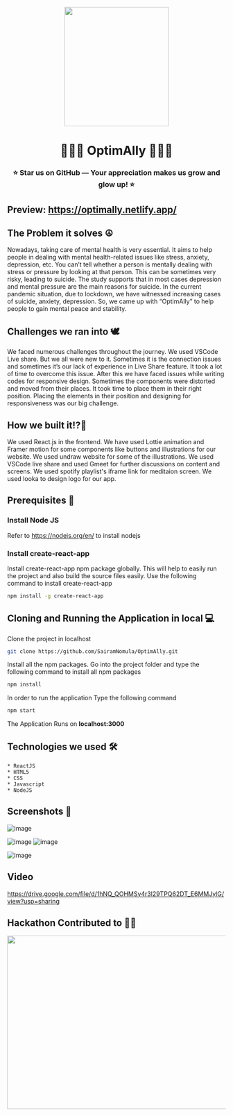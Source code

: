 <p align="center">
    <img src="https://user-images.githubusercontent.com/78247889/152684235-60095d84-b8c0-4d06-93c7-a50ae1d92bc1.png" width="240" height="275">
</p>
<h1 align="center">🧘🏽‍♂️ OptimAlly 🧘🏻‍♀️</h1>
<h3 align="center">⭐ Star us on GitHub — Your appreciation makes us grow and glow up! ⭐</h3>

## Preview: https://optimally.netlify.app/

## The Problem it solves ☮️
Nowadays, taking care of mental health is very essential. It aims to help people in dealing with mental health-related issues like stress, anxiety, depression, etc. You can’t tell whether a person is mentally dealing with stress or pressure by looking at that person. This can be sometimes very risky, leading to suicide. The study supports that in most cases depression and mental pressure are the main reasons for suicide. In the current pandemic situation, due to lockdown, we have witnessed increasing cases of suicide, anxiety, depression. So, we came up with “OptimAlly” to help people to gain mental peace and stability.

## Challenges we ran into 🕊️
We faced numerous challenges throughout the journey. We used VSCode Live share. But we all were new to it. Sometimes it is the connection issues and sometimes it’s our lack of experience in Live Share feature. It took a lot of time to overcome this issue. After this we have faced issues while writing codes for responsive design. Sometimes the components were distorted and moved from their places. It took time to place them in their right position. Placing the elements in their position and designing for responsiveness was our big challenge.
   
## How we built it!?🧠
We used React.js in the frontend. We have used Lottie animation and Framer motion for some components like buttons and illustrations for our website. We used undraw website for some of the illustrations. We used VSCode live share and used Gmeet for further discussions on content and screens. We used spotify playlist's iframe link for meditaion screen. We used looka to design logo for our app.

## Prerequisites 📑   
  
### Install Node JS
Refer to https://nodejs.org/en/ to install nodejs

### Install create-react-app
Install create-react-app npm package globally. This will help to easily run the project and also build the source files easily. Use the following command to install create-react-app

```bash
npm install -g create-react-app
```

## Cloning and Running the Application in local 💻

Clone the project in localhost
```bash
git clone https://github.com/SairamNomula/OptimAlly.git
```
Install all the npm packages. Go into the project folder and type the following command to install all npm packages

```bash
npm install
```

In order to run the application Type the following command

```bash
npm start
```

The Application Runs on **localhost:3000**

## Technologies we used 🛠️
    * ReactJS
    * HTML5
    * CSS
    * Javascript
    * NodeJS

## Screenshots 📸
![image](https://user-images.githubusercontent.com/78247889/153740515-8eb0eb6e-a040-42b2-b75e-b49522612887.png)
<!-- ![image](https://user-images.githubusercontent.com/78247889/153740530-2a0e9776-0c26-46d9-99a1-0d66dd348a27.png) -->

![image](https://user-images.githubusercontent.com/78247889/153742850-49c97c62-34a2-4628-86cb-e35b610ed694.png)
![image](https://user-images.githubusercontent.com/78247889/153742859-29c8313d-4def-42eb-8889-3299ff930b92.png)

<!-- ![image](https://user-images.githubusercontent.com/78247889/153740524-ef044a5f-e624-44ad-9764-6dc60b5ff890.png) -->
![image](https://user-images.githubusercontent.com/78247889/153740539-c6bf3b1e-f33d-4ba2-990a-d4828cdf4806.png)

## Video
https://drive.google.com/file/d/1hNQ_QOHMSy4r3l29TPQ62DT_E6MMJylG/view?usp=sharing

## Hackathon Contributed to 🐱‍💻
<p align="center">
    <img src="https://user-images.githubusercontent.com/55031190/153742276-40315f98-4e43-4be3-bfb4-faefd7ac13ae.png" width="800" height="400">
</p>

